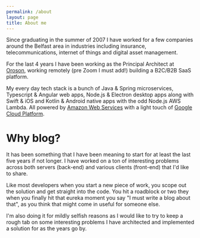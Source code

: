 ```yaml
---
permalink: /about
layout: page
title: About me
---
```


Since graduating in the summer of 2007 I have worked for a few companies around the Belfast area in industries including insurance, telecommunications, 
internet of things and digital asset management.

For the last 4 years I have been working as the Principal Architect at [Oroson](https://oroson.co), working remotely (pre Zoom I must add!) building a B2C/B2B SaaS platform.

My every day tech stack is a bunch of Java & Spring microservices, Typescript & Angular web apps, Node.js & Electron desktop apps
along with Swift & iOS and Kotlin & Android native apps with the odd Node.js AWS Lambda. 
All powered by [Amazon Web Services](https://aws.amazon.com) with a light touch of [Google Cloud Platform](https://cloud.google.com).

# Why blog?

It has been something that I have been meaning to start for at least the last five years if not longer. I have worked on a ton of 
interesting problems across both servers (back-end) and various clients (front-end) that I'd like to share.

Like most developers when you start a new piece of work, you scope out the solution and get straight into the code. 
You hit a roadblock or two they when you finally hit that eureka moment you say "I must write a blog about that", 
as you think that might come in useful for someone else.

I'm also doing it for mildly selfish reasons as I would like to try to keep a rough tab on some interesting problems I have architected and 
implemented a solution for as the years go by.
 